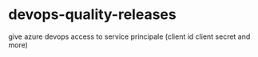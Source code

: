 # devops-quality-releases

give azure devops access to service principale (client id client secret and more)
